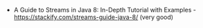 * A Guide to Streams in Java 8: In-Depth Tutorial with Examples - https://stackify.com/streams-guide-java-8/  (very good)
